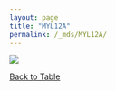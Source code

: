 ```yaml
---
layout: page
title: "MYL12A"
permalink: /_mds/MYL12A/
---
```


![](../../algns0/5HSAA069191_aln_report.png?raw=true)

[Back to Table](../../display)